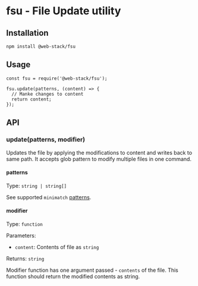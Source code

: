 # fsu - File Update utility

## Installation

```
npm install @web-stack/fsu
```

## Usage

```
const fsu = require('@web-stack/fsu');

fsu.update(patterns, (content) => {
  // Manke changes to content
  return content;
});
```

## API

### update(patterns, modifier)

Updates the file by applying the modifications to content and writes back to same path.
It accepts glob pattern to modify multiple files in one command.


#### patterns

Type: `string | string[]`

See supported `minimatch` [patterns](https://github.com/isaacs/minimatch#usage).

#### modifier

Type: `function`

Parameters:
  * `content`: Contents of file as `string`

Returns: `string`

Modifier function has one argument passed - `contents` of the file. This function should return the modified contents as string.
